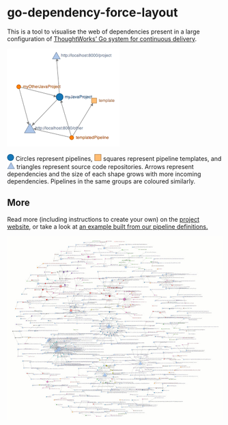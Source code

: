 go-dependency-force-layout
==========================
This is a tool to visualise the web of dependencies present in a large configuration of [ThoughtWorks’ Go system for continuous delivery](http://www.thoughtworks.com/products/go-continuous-delivery).

![Example graph](readmeimages/sample.png "Example graph")

![circle](readmeimages/pipeline.png "circle") Circles represent pipelines, ![square](readmeimages/template.png "square") squares represent pipeline templates, and ![triangle](readmeimages/source.png "triangle") triangles represent source code repositories. Arrows represent dependencies and the size of each shape grows with more incoming dependencies. Pipelines in the same groups are coloured similarly.

## More

Read more (including instructions to create your own) on the [project website](http://mrmanc.github.io/go-dependency-force-layout/), or take a look at [an example built from our pipeline definitions.](http://mrmanc.github.io/go-dependency-force-layout/pipeline-dependencies.html?u=http://mrmanc.github.io/go-dependency-force-layout/examples/27012014.json)

![Larger example graph](readmeimages/large.jpg "Larger example graph")
